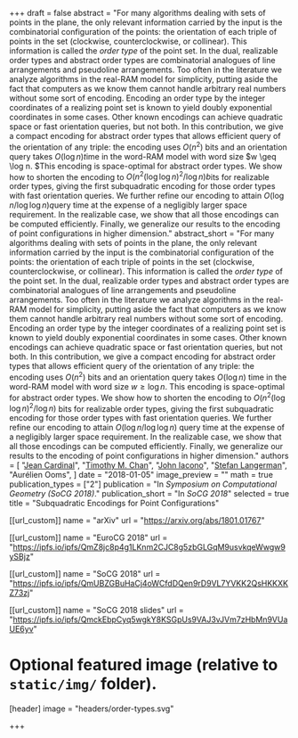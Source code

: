 +++
draft = false
abstract = "For many algorithms dealing with sets of points in the plane, the only relevant information carried by the input is the combinatorial configuration of the points: the orientation of each triple of points in the set (clockwise, counterclockwise, or collinear). This information is called the *order type* of the point set. In the dual, realizable order types and abstract order types are combinatorial analogues of line arrangements and pseudoline arrangements. Too often in the literature we analyze algorithms in the real-RAM model for simplicity, putting aside the fact that computers as we know them cannot handle arbitrary real numbers without some sort of encoding. Encoding an order type by the integer coordinates of a realizing point set is known to yield doubly exponential coordinates in some cases. Other known encodings can achieve quadratic space or fast orientation queries, but not both. In this contribution, we give a compact encoding for abstract order types that allows efficient query of the orientation of any triple: the encoding uses $O(n^2)$ bits and an orientation query takes $O(\log n) t$ime in the word-RAM model with word size $w \geq \log n. $This encoding is space-optimal for abstract order types. We show how to shorten the encoding to $O(n^2 {(\log\log n)}^2 / \log n) b$its for realizable order types, giving the first subquadratic encoding for those order types with fast orientation queries. We further refine our encoding to attain $O(\log n/\log\log n) q$uery time at the expense of a negligibly larger space requirement. In the realizable case, we show that all those encodings can be computed efficiently. Finally, we generalize our results to the encoding of point configurations in higher dimension."
abstract_short = "For many algorithms dealing with sets of points in the plane, the only relevant information carried by the input is the combinatorial configuration of the points: the orientation of each triple of points in the set (clockwise, counterclockwise, or collinear). This information is called the *order type* of the point set. In the dual, realizable order types and abstract order types are combinatorial analogues of line arrangements and pseudoline arrangements. Too often in the literature we analyze algorithms in the real-RAM model for simplicity, putting aside the fact that computers as we know them cannot handle arbitrary real numbers without some sort of encoding. Encoding an order type by the integer coordinates of a realizing point set is known to yield doubly exponential coordinates in some cases. Other known encodings can achieve quadratic space or fast orientation queries, but not both. In this contribution, we give a compact encoding for abstract order types that allows efficient query of the orientation of any triple: the encoding uses $O(n^2)$ bits and an orientation query takes $O(\log n)$ time in the word-RAM model with word size $w \geq \log n$. This encoding is space-optimal for abstract order types. We show how to shorten the encoding to $O(n^2 {(\log\log n)}^2 / \log n)$ bits for realizable order types, giving the first subquadratic encoding for those order types with fast orientation queries. We further refine our encoding to attain $O(\log n/\log\log n)$ query time at the expense of a negligibly larger space requirement. In the realizable case, we show that all those encodings can be computed efficiently. Finally, we generalize our results to the encoding of point configurations in higher dimension."
authors = [
"[Jean Cardinal](http://www.ulb.ac.be/di/algo/jcardin)",
"[Timothy M. Chan](http://tmc.web.engr.illinois.edu)",
"[John Iacono](http://johniacono.com)",
"[Stefan Langerman](http://cgm.cs.mcgill.ca/~sl)",
"Aurélien Ooms",
]
date = "2018-01-05"
image_preview = ""
math = true
publication_types = ["2"]
publication = "In *Symposium on Computational Geometry (SoCG 2018)*."
publication_short = "In *SoCG 2018*"
selected = true
title = "Subquadratic Encodings for Point Configurations"

[[url_custom]]
name = "arXiv"
url = "https://arxiv.org/abs/1801.01767"

[[url_custom]]
name = "EuroCG 2018"
url = "https://ipfs.io/ipfs/QmZ8jc8p4g1LKnm2CJC8g5zbGLGqM9usvkqeWwgw9ySBjz"

[[url_custom]]
name = "SoCG 2018"
url = "https://ipfs.io/ipfs/QmUBZGBuHaCj4oWCfdDQen9rD9VL7YVKK2QsHKKXKZ73zj"

[[url_custom]]
name = "SoCG 2018 slides"
url = "https://ipfs.io/ipfs/QmckEbpCyq5wgkY8KSGpUs9VAJ3vJVm7zHbMn9VUaUE6yv"

# Optional featured image (relative to `static/img/` folder).
[header]
image = "headers/order-types.svg"

+++

<!--More detail can easily be written here using *Markdown* and $\\rm \\LaTeX$ math code.-->
